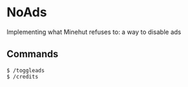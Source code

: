 # NoAds
Implementing what Minehut refuses to: a way to disable ads

## Commands
```
$ /toggleads
$ /credits
```